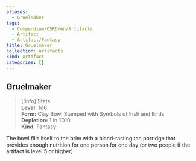 ```yaml
---
aliases:
  - Gruelmaker
tags:
  - Compendium/CSRD/en/Artifacts
  - Artifact
  - Artifact/Fantasy
title: Gruelmaker
collection: Artifacts
kind: Artifact
categories: []
---
```

## Gruelmaker  
>[!info] Stats  
> **Level:** 1d6  
> **Form:** Clay Bowl Stamped with Symbols of Fish and Birds  
> **Depletion:** 1 in 1D10  
> **Kind:** Fantasy
  
The bowl fills itself to the brim with a bland-tasting tan porridge that provides enough nutrition for one person for one day (or two people if the artifact is level 5 or higher).